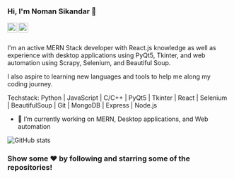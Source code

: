 ### Hi, I'm Noman Sikandar 👋

<p align="left"> </p>


<a href="https://linkedin.com/in/nomansikandar/">
  <img align="left" alt="Noman's Linkdein" width="22px" src="https://cdn.jsdelivr.net/npm/simple-icons@v3/icons/linkedin.svg" />
</a>

<a href="https://www.instagram.com/noman__sikandar/">
  <img align="left" alt="Noman's Instagram" width="22px" src="https://cdn.jsdelivr.net/npm/simple-icons@v3/icons/instagram.svg" />
</a>

<br/>
<br/>

I'm an active MERN Stack developer with React.js knowledge as well as experience with desktop applications using PyQt5, Tkinter, and web automation using Scrapy, Selenium, and Beautiful Soup.

I also aspire to learning new languages and tools to help me along my coding journey.


Techstack: Python | JavaScript | C/C++ | PyQt5 | Tkinter | React | Selenium | BeautifulSoup | Git | MongoDB | Express | Node.js

- 🔭 I’m currently working on MERN, Desktop applications, and Web automation


![GitHub stats](https://github-readme-stats.vercel.app/api?username=MahreenAthar&show_icons=true&title_color=fffff&icon_color=bb2acf&text_color=daf7dc&bg_color=151515)

<!-- ![GitHub Activity Graph](https://activity-graph.herokuapp.com/graph?username=Nomansikandar)   -->

<!-- [![Top Langs](https://github-readme-stats.vercel.app/api/top-langs/?username=Nomansikandar&layout=compact)](https://github.com/Nomansikandar/github-readme-stats) -->
  
### Show some ❤️ by following and starring some of the repositories!

<div />
<!--
**Nomansikandar/Nomansikandar** is a ✨ _special_ ✨ repository because its `README.md` (this file) appears on your GitHub profile.

Here are some ideas to get you started:

- 🔭 I’m currently working on ...
- 🌱 I’m currently learning ...
- 👯 I’m looking to collaborate on ...
- 🤔 I’m looking for help with ...
- 💬 Ask me about ...
- 📫 How to reach me: ...
- 😄 Pronouns: ...
- ⚡ Fun fact: ...
-->
